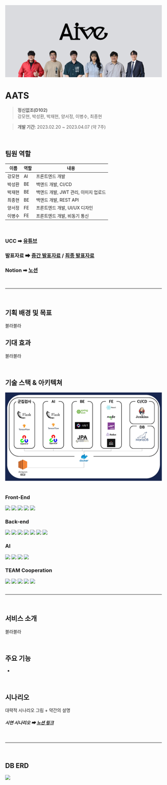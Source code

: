 <img src = "./docs/img/README_TITLE.png">

# AATS

> __정신없조(D102)__  
강모현, 박성환, 박재현, 양서정, 이병수, 최종현

> __개발 기간__: 2023.02.20 ~ 2023.04.07 (약 7주) 

<br>

## 팀원 역할
| 이름   | 역할 | 내용                        |
| ------ | ---- | --------------------------- |
| 강모현 | AI | 프론트엔드 개발 |
| 박성환 | BE | 백앤드 개발,  CI/CD |
| 박재현 | BE | 백앤드 개발, JWT 관리, 이미지 업로드 |
| 최종현 | BE | 백앤드 개발, REST API |
| 양서정 | FE | 프론트엔드 개발, UI/UX 디자인 |
| 이병수 | FE | 프론트엔드 개발, 비동기 통신 |

<br>

### UCC ➡ [유튜브](https://www.youtube.com/watch?v=NyFY9B5sgGI&t=129s)
### 발표자료 ➡ [중간 발표자료](docs/pdf/중간발표.pdf) / [최종 발표자료](docs/pdf/최종발표.pdf)
### Notion ➡ [노션](https://www.notion.so/TEAM-D102-78c7a75d883a470989ff1ed556976ead)

<br>

---

<br>

## 기획 배경 및 목표
블라블라

## 기대 효과
블라블라

<br>

## 기술 스택 & 아키텍쳐
<img src = "./docs/img/기술스택.jpg">
<br>
<br>

### Front-End
<div>
	<img src="https://img.shields.io/badge/React-61DAFB?style=flat&logo=React&logoColor=white" />
	<img src="https://img.shields.io/badge/Node.js-339933?style=flat&logo=Node.js&logoColor=white" />
	<img src="https://img.shields.io/badge/Redux-764ABC?style=flat&logo=Redux&logoColor=white" />
    <img src="https://img.shields.io/badge/axios-5A29E4?style=flat&logo=axios&logoColor=white" />
	<img src="https://img.shields.io/badge/ReactRouter-CA4245?style=flat&logo=ReactRouter&logoColor=white" />
</div>

### Back-end
<div>
	<img src="https://img.shields.io/badge/Springboot-6DB33F?style=flat&logo=Springboot&logoColor=white" />
	<img src="https://img.shields.io/badge/JPA-6DB33F?style=flat&logo=JPA&logoColor=white" />
    <img src="https://img.shields.io/badge/hibernate-59666C?style=flat&logo=hibernate&logoColor=white" />
	<img src="https://img.shields.io/badge/jsonwebtokens-000000?style=flat&logo=jsonwebtokens&logoColor=white" />
    <img src="https://img.shields.io/badge/Swagger-85EA2D?style=flat&logo=Swagger&logoColor=white" />
	<img src="https://img.shields.io/badge/mariadb-003545?style=flat&logo=mariadb&logoColor=white" />
	<img src="https://img.shields.io/badge/postman-FF6C37?style=flat&logo=postman&logoColor=white" />
</div>

### AI
<div>
	<img src="https://img.shields.io/badge/flask-000000?style=flat&logo=flask&logoColor=white"/>
	<img src="https://img.shields.io/badge/tensorflow-FF6F00?style=flat&logo=tensorflow&logoColor=white"/>
	<img src="https://img.shields.io/badge/opencv-5C3EE8?style=flat&logo=opencv&logoColor=white"/>
	<img src="https://img.shields.io/badge/keras-D00000?style=flat&logo=keras&logoColor=white"/>

</div>

### TEAM Cooperation
<div>
	<img src="https://img.shields.io/badge/gitlab-FC6D26?style=flat&logo=gitlab&logoColor=white" />
	<img src="https://img.shields.io/badge/jirasoftware-0052CC?style=flat&logo=jirasoftware&logoColor=white" />
    <img src="https://img.shields.io/badge/notion-000000?style=flat&logo=notion&logoColor=white" />
	<img src="https://img.shields.io/badge/mattermost-0058CC?style=flat&logo=mattermost&logoColor=white" />
	<img src="https://img.shields.io/badge/figma-F24E1E?style=flat&logo=figma&logoColor=white" />
</div>

<br>

---

<br>

## 서비스 소개
블라블라

<br>

## 주요 기능
- 

<br>

## 시나리오
대략적 시나리오 그림 + 약간의 설명
##### 시연 시나리오 ➡ [노션 링크](https://www.notion.so/AATS-Automatic-Attendance-and-Tracking-System-661bda09195e4f3f9bbf02a71ba8959d)

<br>

---

<br>

## DB ERD
<img src = "./docs/sql/DBERD.png">


